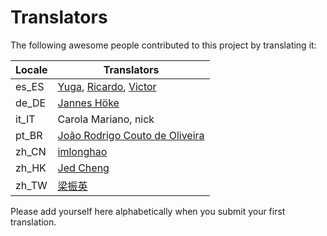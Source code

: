 # Translators

The following awesome people contributed to this project by translating it:

| Locale | Translators                                                          |
|--------|----------------------------------------------------------------------|
| es_ES  | [Yuga](), [Ricardo](), [Victor]()                                    |
| de_DE  | [Jannes Höke](https://github.com/jh0ker)                             |
| it_IT  | Carola Mariano, nick                                                 |
| pt_BR  | [João Rodrigo Couto de Oliveira](http://twitter.com/JoaoRodrigoJR)   |
| zh_CN  | [imlonghao](https://github.com/imlonghao)                            |
| zh_HK  | [Jed Cheng]()                                                        |
| zh_TW  | [梁振英]()                                                            |

Please add yourself here alphabetically when you submit your first translation.